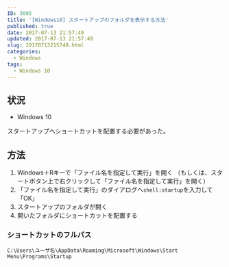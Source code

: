 ```yaml
---
ID: 3095
title: '[Windows10] スタートアップのフォルダを表示する方法'
published: true
date: 2017-07-13 21:57:49
updated: 2017-07-13 21:57:49
slug: 20170713215749.html
categories:
  - Windows
tags:
  - Windows 10
---
```

## 状況

* Windows 10

スタートアップへショートカットを配置する必要があった。

## 方法

1. Windows＋Rキーで「ファイル名を指定して実行」を開く
（もしくは、スタートボタン上で右クリックして「ファイル名を指定して実行」を開く）
2. 「ファイル名を指定して実行」のダイアログへ`shell:startup`を入力して「OK」
3. スタートアップのフォルダが開く
4. 開いたフォルダにショートカットを配置する

### ショートカットのフルパス

```
C:\Users\ユーザ名\AppData\Roaming\Microsoft\Windows\Start Menu\Programs\Startup
```